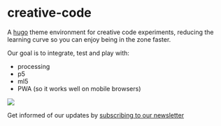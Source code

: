 # creative-code

A [hugo](https://gohugo.io/) theme environment for creative code experiments, reducing the learning curve so you can enjoy being in the zone faster.

Our goal is to integrate, test and play with:

- processing
- p5
- ml5
- PWA (so it works well on mobile browsers)

![](.form.svg)

Get informed of our updates by [subscribing to our newsletter](https://tinyletter.com/creative-code/)